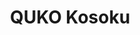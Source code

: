 ---
title: "QUKO Kosoku"
description: "From Japanese: \"Speed of Light\""
bg_image: "images/logo_koso.png"
layout: "kosoku"
draft: false

########################### about service #############################
kosoku:
  enable : true
  title : "Redefining high-level training in canoeing and kayaking"
  content : "At QUKO, we revolutionize elite sprint canoeing through cutting-edge data analytics and performance optimization technology.
  <br>Our mission is to democratize affordable and accessible technology at the elite level, bridging the gap between coaches, athletes, and data analysts to drive a paradigm shift towards technology-based training optimization."
  image : "images/koso_foto.jpg"

kosoku_video:
  enable : true
  youtube_id: "N_gSmXmxfF0"

########################## featured service ############################
featured_service:
  enable : true
  service_item:
    # featured service item loop
    - name : "Data logging"
      icon : "fas fa-microchip"
      color : "primary"
      content : "Advanced sensor technology capturing 200Hz sampling frequency with sub-centimeter position accuracy and comprehensive kinematic data"

    # featured service item loop
    - name : "Live data streaming"
      icon : "fas fa-satellite-dish"
      color : "primary-darker"
      content : "Real-time data transmission up to 150m range, tracking up to 9 devices simultaneously with live coaching feedback"

    # featured service item loop
    - name : "Garmin compatibility"
      icon : "fas fa-code"
      color : "primary-dark"
      content : "Seamless integration with Garmin Connect featuring custom data fields for real-time athlete feedback and deferred training analysis"

kosoku_video_2:
  enable : true
  youtube_id: "edw6svHVUdE"

############################# Pricing Section ###############################
pricing:
  enable: true
  title: "Choose Your Kosoku Package"
  description: "Revolutionary training technology at kickstarter prices. Limited time early bird offers!"
  pricing_plans:
    - name: "Single device"
      price: "849"
      currency: "€"
      #original_price: "€599"
      #badge: "CHEAPEST"
      description: "Perfect for individual athletes"
      features:
        - "Complete Kosoku device"
        - "Garmin Connect integration"
        - "Compatibility with QUKO Cloud"
        - "Live data streaming (requires additional hardware)"
        - "2-year warranty"
        - "Wireless charger"
      button_text: "Pre-selling soon!"
      #button_text: "Pre-buy a unit"
      #button_link: "https://www.kickstarter.com/projects/pepassaco/169757071"
      featured: true

    - name: "Give me Five!"
      price: "3990"
      currency: "€"
      #original_price: "€1799"
      #badge: "BEST VALUE"
      description: "Ideal for small teams, clubs and training centers"
      features:
        - "5x Kosoku devices"
        - "Garmin Connect integration"
        - "Compatibility with QUKO Cloud"
        - "Live data streaming (requires additional hardware)"
        - "2-year warranty"
        - "Wireless chargers"
        - "Free Transport Briefcase included"
      button_text: "Pre-selling soon!"
      #button_text: "Pre-buy this bundle"
      #button_link: "https://www.kickstarter.com/projects/pepassaco/169757071"
      featured: false

    - name: "Ten out of ten"
      price: "7490"
      currency: "€"
      #original_price: "€3499"
      #badge: "ULTIMATE"
      description: "For national teams and elite programs"
      features:
        - "10x Kosoku devices"
        - "10x 1-month QUKO Cloud subscriptions"
        - "Garmin Connect integration"
        - "Compatibility with QUKO Cloud"
        - "Live data streaming (requires additional hardware)"
        - "2-year warranty"
        - "Wireless chargers"
        - "Free Transport Briefcase included"
      button_text: "Pre-selling soon!"
      #button_text: "Pre-buy this bundle"
      #button_link: "https://www.kickstarter.com/projects/pepassaco/169757071"
      featured: false

############################# Kickstarter Section ###############################
kickstarter:
  enable: false
  title: "🚀 Preselling live on Kickstarter!"
  subtitle: "Join the revolution in paddle sports technology"
  logo: "images/kickstarter-logo.png"
  
  countdown:
    enable: true
    days: "28"
    hours: "15"
    minutes: "42"
    # Note: The JavaScript will calculate real countdown if you set campaign end date
  
  stats:
    - number: "€45K+"
      label: "Funded"
    - number: "150+"
      label: "Backers"
    - number: "78%"
      label: "Complete"
  
  primary_button:
    text: "Back on Kickstarter"
    link: "https://www.kickstarter.com/projects/pepassaco/169757071"
  
  secondary_button:
    text: "Watch Campaign Video"
    link: "#kosoku_video"

############################# Service ###############################

featured_service_2:
  enable : true
  title : "Why choose QUKO Kosoku?"
  service_item:
    # feature item loop
    - icon : fas fa-water #https://fontawesome.com/v5.15/icons
      name : Sport-specific design
      content : "Purpose-built for canoeing and kayaking with waterproof IP67 certificated housing and specialized algorithms for paddle sports analytics."

    # feature item loop
    - icon : fas fa-rocket #https://fontawesome.com/v5.15/icons
      name : Elite performance focus
      content : "Developed by a former CERN physicist and Spanish national-level athlete, using state-of-the-art propietary algorithms for outstanding precision and rigor."

    # feature item loop
    - icon : fas fa-chart-line #https://fontawesome.com/v5.15/icons
      name : Maximum precision at 100 Hz
      content : "Being able to gather high resolution data every 10 milliseconds allows us to perfectly characterise the movement of the vessel"

    - icon : fas fa-broadcast-tower #https://fontawesome.com/v5.15/icons
      name : Real-time Team Monitoring
      content : "Live tracking of up to 9 devices simultaneously with 150+ meter range, streaming kinematic data and biometrics directly to coaches' waterproof tablets."

    # feature item loop
    - icon : fas fa-cloud #https://fontawesome.com/v5.15/icons
      name : Cloud integration
      content : "Seamless connection to QUKO Cloud for advanced visualization, 3D analysis, AI-powered pattern recognition, and comprehensive performance comparisons."

    # feature item loop
    - icon : fas fa-battery-full #https://fontawesome.com/v5.15/icons
      name : Competition-ready
      content : "5-hour battery life, 10Hz double band GPS, 4 HR sensor compatibility and data streaming to 4 Garmin watches simultaneously."

    # feature item loop
    - icon : fas fa-shield-alt #https://fontawesome.com/v5.15/icons
      name : Data security
      content : "Fully encrypted internal storage and ciphered data transmission ensure your competitive data remains confidential during international competitions."

    # feature item loop
    - icon : fas fa-plug #https://fontawesome.com/v5.15/icons
      name : Plug-and-play simplicity
      content : "\"Plug and play\" functionality allows staff members with no technical experience to immediately access advanced performance analytics."

############################# call to action #################################
cta:
  enable : true
  # call to action content comes from "_index.md"
---